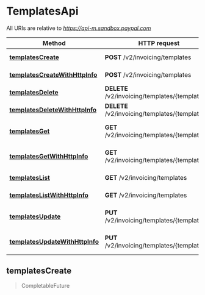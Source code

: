 # TemplatesApi

All URIs are relative to *https://api-m.sandbox.paypal.com*

| Method | HTTP request | Description |
|------------- | ------------- | -------------|
| [**templatesCreate**](TemplatesApi.md#templatesCreate) | **POST** /v2/invoicing/templates | Create template |
| [**templatesCreateWithHttpInfo**](TemplatesApi.md#templatesCreateWithHttpInfo) | **POST** /v2/invoicing/templates | Create template |
| [**templatesDelete**](TemplatesApi.md#templatesDelete) | **DELETE** /v2/invoicing/templates/{template_id} | Delete template |
| [**templatesDeleteWithHttpInfo**](TemplatesApi.md#templatesDeleteWithHttpInfo) | **DELETE** /v2/invoicing/templates/{template_id} | Delete template |
| [**templatesGet**](TemplatesApi.md#templatesGet) | **GET** /v2/invoicing/templates/{template_id} | Show template details |
| [**templatesGetWithHttpInfo**](TemplatesApi.md#templatesGetWithHttpInfo) | **GET** /v2/invoicing/templates/{template_id} | Show template details |
| [**templatesList**](TemplatesApi.md#templatesList) | **GET** /v2/invoicing/templates | List templates |
| [**templatesListWithHttpInfo**](TemplatesApi.md#templatesListWithHttpInfo) | **GET** /v2/invoicing/templates | List templates |
| [**templatesUpdate**](TemplatesApi.md#templatesUpdate) | **PUT** /v2/invoicing/templates/{template_id} | Fully update template |
| [**templatesUpdateWithHttpInfo**](TemplatesApi.md#templatesUpdateWithHttpInfo) | **PUT** /v2/invoicing/templates/{template_id} | Fully update template |



## templatesCreate

> CompletableFuture<Template> templatesCreate(template)

Create template

Creates an invoice template. You can use details from this template to create an invoice. You can create up to 50 templates.&lt;blockquote&gt;&lt;strong&gt;Note:&lt;/strong&gt; Every merchant starts with three PayPal system templates that are optimized for the unit type billed. The template includes &#x60;Quantity&#x60;, &#x60;Hours&#x60;, and &#x60;Amount&#x60;.&lt;/blockquote&gt;

### Example

```java
// Import classes:
import io.sinistral.s1.payments.paypal.core.ApiClient;
import io.sinistral.s1.payments.paypal.core.ApiException;
import io.sinistral.s1.payments.paypal.core.Configuration;
import io.sinistral.s1.payments.paypal.core.auth.*;
import io.sinistral.s1.payments.paypal.core.models.*;
import io.sinistral.s1.payments.paypal.api.TemplatesApi;
import java.util.concurrent.CompletableFuture;

public class Example {
    public static void main(String[] args) {
        ApiClient defaultClient = Configuration.getDefaultApiClient();
        defaultClient.setBasePath("https://api-m.sandbox.paypal.com");
        
        // Configure OAuth2 access token for authorization: Oauth2
        OAuth Oauth2 = (OAuth) defaultClient.getAuthentication("Oauth2");
        Oauth2.setAccessToken("YOUR ACCESS TOKEN");

        TemplatesApi apiInstance = new TemplatesApi(defaultClient);
        Template template = new Template(); // Template | 
        try {
            CompletableFuture<Template> result = apiInstance.templatesCreate(template);
            System.out.println(result.get());
        } catch (ApiException e) {
            System.err.println("Exception when calling TemplatesApi#templatesCreate");
            System.err.println("Status code: " + e.getCode());
            System.err.println("Reason: " + e.getResponseBody());
            System.err.println("Response headers: " + e.getResponseHeaders());
            e.printStackTrace();
        }
    }
}
```

### Parameters


| Name | Type | Description  | Notes |
|------------- | ------------- | ------------- | -------------|
| **template** | [**Template**](Template.md)|  | |

### Return type

CompletableFuture<[**Template**](Template.md)>


### Authorization

[Oauth2](../README.md#Oauth2)

### HTTP request headers

- **Content-Type**: application/json
- **Accept**: application/json, multipart/mixed

### HTTP response details
| Status code | Description | Response headers |
|-------------|-------------|------------------|
| **201** | A successful request returns the HTTP &#x60;201 Created&#x60; status code. A JSON response body that shows template details is returned if you set &lt;code&gt;prefer&#x3D;return&#x3D;representation&lt;/code&gt;. |  -  |
| **400** | Invalid request. |  -  |
| **422** | Unprocessable Entity. |  -  |
| **0** | The default response. |  -  |

## templatesCreateWithHttpInfo

> CompletableFuture<ApiResponse<Template>> templatesCreate templatesCreateWithHttpInfo(template)

Create template

Creates an invoice template. You can use details from this template to create an invoice. You can create up to 50 templates.&lt;blockquote&gt;&lt;strong&gt;Note:&lt;/strong&gt; Every merchant starts with three PayPal system templates that are optimized for the unit type billed. The template includes &#x60;Quantity&#x60;, &#x60;Hours&#x60;, and &#x60;Amount&#x60;.&lt;/blockquote&gt;

### Example

```java
// Import classes:
import io.sinistral.s1.payments.paypal.core.ApiClient;
import io.sinistral.s1.payments.paypal.core.ApiException;
import io.sinistral.s1.payments.paypal.core.ApiResponse;
import io.sinistral.s1.payments.paypal.core.Configuration;
import io.sinistral.s1.payments.paypal.core.auth.*;
import io.sinistral.s1.payments.paypal.core.models.*;
import io.sinistral.s1.payments.paypal.api.TemplatesApi;
import java.util.concurrent.CompletableFuture;

public class Example {
    public static void main(String[] args) {
        ApiClient defaultClient = Configuration.getDefaultApiClient();
        defaultClient.setBasePath("https://api-m.sandbox.paypal.com");
        
        // Configure OAuth2 access token for authorization: Oauth2
        OAuth Oauth2 = (OAuth) defaultClient.getAuthentication("Oauth2");
        Oauth2.setAccessToken("YOUR ACCESS TOKEN");

        TemplatesApi apiInstance = new TemplatesApi(defaultClient);
        Template template = new Template(); // Template | 
        try {
            CompletableFuture<ApiResponse<Template>> response = apiInstance.templatesCreateWithHttpInfo(template);
            System.out.println("Status code: " + response.get().getStatusCode());
            System.out.println("Response headers: " + response.get().getHeaders());
            System.out.println("Response body: " + response.get().getData());
        } catch (InterruptedException | ExecutionException e) {
            ApiException apiException = (ApiException)e.getCause();
            System.err.println("Exception when calling TemplatesApi#templatesCreate");
            System.err.println("Status code: " + apiException.getCode());
            System.err.println("Response headers: " + apiException.getResponseHeaders());
            System.err.println("Reason: " + apiException.getResponseBody());
            e.printStackTrace();
        } catch (ApiException e) {
            System.err.println("Exception when calling TemplatesApi#templatesCreate");
            System.err.println("Status code: " + e.getCode());
            System.err.println("Response headers: " + e.getResponseHeaders());
            System.err.println("Reason: " + e.getResponseBody());
            e.printStackTrace();
        }
    }
}
```

### Parameters


| Name | Type | Description  | Notes |
|------------- | ------------- | ------------- | -------------|
| **template** | [**Template**](Template.md)|  | |

### Return type

CompletableFuture<ApiResponse<[**Template**](Template.md)>>


### Authorization

[Oauth2](../README.md#Oauth2)

### HTTP request headers

- **Content-Type**: application/json
- **Accept**: application/json, multipart/mixed

### HTTP response details
| Status code | Description | Response headers |
|-------------|-------------|------------------|
| **201** | A successful request returns the HTTP &#x60;201 Created&#x60; status code. A JSON response body that shows template details is returned if you set &lt;code&gt;prefer&#x3D;return&#x3D;representation&lt;/code&gt;. |  -  |
| **400** | Invalid request. |  -  |
| **422** | Unprocessable Entity. |  -  |
| **0** | The default response. |  -  |


## templatesDelete

> CompletableFuture<Void> templatesDelete(templateId)

Delete template

Deletes a template, by ID.

### Example

```java
// Import classes:
import io.sinistral.s1.payments.paypal.core.ApiClient;
import io.sinistral.s1.payments.paypal.core.ApiException;
import io.sinistral.s1.payments.paypal.core.Configuration;
import io.sinistral.s1.payments.paypal.core.auth.*;
import io.sinistral.s1.payments.paypal.core.models.*;
import io.sinistral.s1.payments.paypal.api.TemplatesApi;
import java.util.concurrent.CompletableFuture;

public class Example {
    public static void main(String[] args) {
        ApiClient defaultClient = Configuration.getDefaultApiClient();
        defaultClient.setBasePath("https://api-m.sandbox.paypal.com");
        
        // Configure OAuth2 access token for authorization: Oauth2
        OAuth Oauth2 = (OAuth) defaultClient.getAuthentication("Oauth2");
        Oauth2.setAccessToken("YOUR ACCESS TOKEN");

        TemplatesApi apiInstance = new TemplatesApi(defaultClient);
        String templateId = "templateId_example"; // String | The ID of the template to delete.
        try {
            CompletableFuture<Void> result = apiInstance.templatesDelete(templateId);
        } catch (ApiException e) {
            System.err.println("Exception when calling TemplatesApi#templatesDelete");
            System.err.println("Status code: " + e.getCode());
            System.err.println("Reason: " + e.getResponseBody());
            System.err.println("Response headers: " + e.getResponseHeaders());
            e.printStackTrace();
        }
    }
}
```

### Parameters


| Name | Type | Description  | Notes |
|------------- | ------------- | ------------- | -------------|
| **templateId** | **String**| The ID of the template to delete. | |

### Return type


CompletableFuture<void> (empty response body)

### Authorization

[Oauth2](../README.md#Oauth2)

### HTTP request headers

- **Content-Type**: Not defined
- **Accept**: application/json, multipart/mixed

### HTTP response details
| Status code | Description | Response headers |
|-------------|-------------|------------------|
| **204** | A successful request returns the HTTP &#x60;204 No Content&#x60; status code with no JSON response body. |  -  |
| **400** | Invalid request. |  -  |
| **403** | Authorization Error. |  -  |
| **404** | Resource Not Found. |  -  |
| **422** | Unprocessable Entity. |  -  |
| **0** | The default response. |  -  |

## templatesDeleteWithHttpInfo

> CompletableFuture<ApiResponse<Void>> templatesDelete templatesDeleteWithHttpInfo(templateId)

Delete template

Deletes a template, by ID.

### Example

```java
// Import classes:
import io.sinistral.s1.payments.paypal.core.ApiClient;
import io.sinistral.s1.payments.paypal.core.ApiException;
import io.sinistral.s1.payments.paypal.core.ApiResponse;
import io.sinistral.s1.payments.paypal.core.Configuration;
import io.sinistral.s1.payments.paypal.core.auth.*;
import io.sinistral.s1.payments.paypal.core.models.*;
import io.sinistral.s1.payments.paypal.api.TemplatesApi;
import java.util.concurrent.CompletableFuture;

public class Example {
    public static void main(String[] args) {
        ApiClient defaultClient = Configuration.getDefaultApiClient();
        defaultClient.setBasePath("https://api-m.sandbox.paypal.com");
        
        // Configure OAuth2 access token for authorization: Oauth2
        OAuth Oauth2 = (OAuth) defaultClient.getAuthentication("Oauth2");
        Oauth2.setAccessToken("YOUR ACCESS TOKEN");

        TemplatesApi apiInstance = new TemplatesApi(defaultClient);
        String templateId = "templateId_example"; // String | The ID of the template to delete.
        try {
            CompletableFuture<ApiResponse<Void>> response = apiInstance.templatesDeleteWithHttpInfo(templateId);
            System.out.println("Status code: " + response.get().getStatusCode());
            System.out.println("Response headers: " + response.get().getHeaders());
        } catch (InterruptedException | ExecutionException e) {
            ApiException apiException = (ApiException)e.getCause();
            System.err.println("Exception when calling TemplatesApi#templatesDelete");
            System.err.println("Status code: " + apiException.getCode());
            System.err.println("Response headers: " + apiException.getResponseHeaders());
            System.err.println("Reason: " + apiException.getResponseBody());
            e.printStackTrace();
        } catch (ApiException e) {
            System.err.println("Exception when calling TemplatesApi#templatesDelete");
            System.err.println("Status code: " + e.getCode());
            System.err.println("Response headers: " + e.getResponseHeaders());
            System.err.println("Reason: " + e.getResponseBody());
            e.printStackTrace();
        }
    }
}
```

### Parameters


| Name | Type | Description  | Notes |
|------------- | ------------- | ------------- | -------------|
| **templateId** | **String**| The ID of the template to delete. | |

### Return type


CompletableFuture<ApiResponse<Void>>

### Authorization

[Oauth2](../README.md#Oauth2)

### HTTP request headers

- **Content-Type**: Not defined
- **Accept**: application/json, multipart/mixed

### HTTP response details
| Status code | Description | Response headers |
|-------------|-------------|------------------|
| **204** | A successful request returns the HTTP &#x60;204 No Content&#x60; status code with no JSON response body. |  -  |
| **400** | Invalid request. |  -  |
| **403** | Authorization Error. |  -  |
| **404** | Resource Not Found. |  -  |
| **422** | Unprocessable Entity. |  -  |
| **0** | The default response. |  -  |


## templatesGet

> CompletableFuture<Template> templatesGet(templateId)

Show template details

Shows details for a template, by ID.

### Example

```java
// Import classes:
import io.sinistral.s1.payments.paypal.core.ApiClient;
import io.sinistral.s1.payments.paypal.core.ApiException;
import io.sinistral.s1.payments.paypal.core.Configuration;
import io.sinistral.s1.payments.paypal.core.auth.*;
import io.sinistral.s1.payments.paypal.core.models.*;
import io.sinistral.s1.payments.paypal.api.TemplatesApi;
import java.util.concurrent.CompletableFuture;

public class Example {
    public static void main(String[] args) {
        ApiClient defaultClient = Configuration.getDefaultApiClient();
        defaultClient.setBasePath("https://api-m.sandbox.paypal.com");
        
        // Configure OAuth2 access token for authorization: Oauth2
        OAuth Oauth2 = (OAuth) defaultClient.getAuthentication("Oauth2");
        Oauth2.setAccessToken("YOUR ACCESS TOKEN");

        TemplatesApi apiInstance = new TemplatesApi(defaultClient);
        String templateId = "templateId_example"; // String | The ID of the template to delete.
        try {
            CompletableFuture<Template> result = apiInstance.templatesGet(templateId);
            System.out.println(result.get());
        } catch (ApiException e) {
            System.err.println("Exception when calling TemplatesApi#templatesGet");
            System.err.println("Status code: " + e.getCode());
            System.err.println("Reason: " + e.getResponseBody());
            System.err.println("Response headers: " + e.getResponseHeaders());
            e.printStackTrace();
        }
    }
}
```

### Parameters


| Name | Type | Description  | Notes |
|------------- | ------------- | ------------- | -------------|
| **templateId** | **String**| The ID of the template to delete. | |

### Return type

CompletableFuture<[**Template**](Template.md)>


### Authorization

[Oauth2](../README.md#Oauth2)

### HTTP request headers

- **Content-Type**: Not defined
- **Accept**: application/json, multipart/mixed

### HTTP response details
| Status code | Description | Response headers |
|-------------|-------------|------------------|
| **200** | A successful request returns the HTTP &#x60;200 OK&#x60; status code and a JSON response body that shows template details. |  -  |
| **403** | Authorization Error. |  -  |
| **404** | Resource Not Found. |  -  |
| **0** | The default response. |  -  |

## templatesGetWithHttpInfo

> CompletableFuture<ApiResponse<Template>> templatesGet templatesGetWithHttpInfo(templateId)

Show template details

Shows details for a template, by ID.

### Example

```java
// Import classes:
import io.sinistral.s1.payments.paypal.core.ApiClient;
import io.sinistral.s1.payments.paypal.core.ApiException;
import io.sinistral.s1.payments.paypal.core.ApiResponse;
import io.sinistral.s1.payments.paypal.core.Configuration;
import io.sinistral.s1.payments.paypal.core.auth.*;
import io.sinistral.s1.payments.paypal.core.models.*;
import io.sinistral.s1.payments.paypal.api.TemplatesApi;
import java.util.concurrent.CompletableFuture;

public class Example {
    public static void main(String[] args) {
        ApiClient defaultClient = Configuration.getDefaultApiClient();
        defaultClient.setBasePath("https://api-m.sandbox.paypal.com");
        
        // Configure OAuth2 access token for authorization: Oauth2
        OAuth Oauth2 = (OAuth) defaultClient.getAuthentication("Oauth2");
        Oauth2.setAccessToken("YOUR ACCESS TOKEN");

        TemplatesApi apiInstance = new TemplatesApi(defaultClient);
        String templateId = "templateId_example"; // String | The ID of the template to delete.
        try {
            CompletableFuture<ApiResponse<Template>> response = apiInstance.templatesGetWithHttpInfo(templateId);
            System.out.println("Status code: " + response.get().getStatusCode());
            System.out.println("Response headers: " + response.get().getHeaders());
            System.out.println("Response body: " + response.get().getData());
        } catch (InterruptedException | ExecutionException e) {
            ApiException apiException = (ApiException)e.getCause();
            System.err.println("Exception when calling TemplatesApi#templatesGet");
            System.err.println("Status code: " + apiException.getCode());
            System.err.println("Response headers: " + apiException.getResponseHeaders());
            System.err.println("Reason: " + apiException.getResponseBody());
            e.printStackTrace();
        } catch (ApiException e) {
            System.err.println("Exception when calling TemplatesApi#templatesGet");
            System.err.println("Status code: " + e.getCode());
            System.err.println("Response headers: " + e.getResponseHeaders());
            System.err.println("Reason: " + e.getResponseBody());
            e.printStackTrace();
        }
    }
}
```

### Parameters


| Name | Type | Description  | Notes |
|------------- | ------------- | ------------- | -------------|
| **templateId** | **String**| The ID of the template to delete. | |

### Return type

CompletableFuture<ApiResponse<[**Template**](Template.md)>>


### Authorization

[Oauth2](../README.md#Oauth2)

### HTTP request headers

- **Content-Type**: Not defined
- **Accept**: application/json, multipart/mixed

### HTTP response details
| Status code | Description | Response headers |
|-------------|-------------|------------------|
| **200** | A successful request returns the HTTP &#x60;200 OK&#x60; status code and a JSON response body that shows template details. |  -  |
| **403** | Authorization Error. |  -  |
| **404** | Resource Not Found. |  -  |
| **0** | The default response. |  -  |


## templatesList

> CompletableFuture<Templates> templatesList(fields, page, pageSize)

List templates

Lists merchant-created templates with associated details. The associated details include the emails, addresses, and phone numbers from the user&#39;s PayPal profile.&lt;br/&gt;The user can select which values to show in the business information section of their template.

### Example

```java
// Import classes:
import io.sinistral.s1.payments.paypal.core.ApiClient;
import io.sinistral.s1.payments.paypal.core.ApiException;
import io.sinistral.s1.payments.paypal.core.Configuration;
import io.sinistral.s1.payments.paypal.core.auth.*;
import io.sinistral.s1.payments.paypal.core.models.*;
import io.sinistral.s1.payments.paypal.api.TemplatesApi;
import java.util.concurrent.CompletableFuture;

public class Example {
    public static void main(String[] args) {
        ApiClient defaultClient = Configuration.getDefaultApiClient();
        defaultClient.setBasePath("https://api-m.sandbox.paypal.com");
        
        // Configure OAuth2 access token for authorization: Oauth2
        OAuth Oauth2 = (OAuth) defaultClient.getAuthentication("Oauth2");
        Oauth2.setAccessToken("YOUR ACCESS TOKEN");

        TemplatesApi apiInstance = new TemplatesApi(defaultClient);
        String fields = "all"; // String | The fields to return in the response. Value is `all` or `none`. To return only the template name, ID, and default attributes, specify `none`.
        Integer page = 1; // Integer | The page number to be retrieved, for the list of templates. So, a combination of `page=1` and `page_size=20` returns the first 20 templates. A combination of `page=2` and `page_size=20` returns the next 20 templates.
        Integer pageSize = 20; // Integer | The maximum number of templates to return in the response.
        try {
            CompletableFuture<Templates> result = apiInstance.templatesList(fields, page, pageSize);
            System.out.println(result.get());
        } catch (ApiException e) {
            System.err.println("Exception when calling TemplatesApi#templatesList");
            System.err.println("Status code: " + e.getCode());
            System.err.println("Reason: " + e.getResponseBody());
            System.err.println("Response headers: " + e.getResponseHeaders());
            e.printStackTrace();
        }
    }
}
```

### Parameters


| Name | Type | Description  | Notes |
|------------- | ------------- | ------------- | -------------|
| **fields** | **String**| The fields to return in the response. Value is &#x60;all&#x60; or &#x60;none&#x60;. To return only the template name, ID, and default attributes, specify &#x60;none&#x60;. | [optional] [default to all] |
| **page** | **Integer**| The page number to be retrieved, for the list of templates. So, a combination of &#x60;page&#x3D;1&#x60; and &#x60;page_size&#x3D;20&#x60; returns the first 20 templates. A combination of &#x60;page&#x3D;2&#x60; and &#x60;page_size&#x3D;20&#x60; returns the next 20 templates. | [optional] [default to 1] |
| **pageSize** | **Integer**| The maximum number of templates to return in the response. | [optional] [default to 20] |

### Return type

CompletableFuture<[**Templates**](Templates.md)>


### Authorization

[Oauth2](../README.md#Oauth2)

### HTTP request headers

- **Content-Type**: Not defined
- **Accept**: application/json, multipart/mixed

### HTTP response details
| Status code | Description | Response headers |
|-------------|-------------|------------------|
| **200** | A successful request returns the HTTP &#x60;200 OK&#x60; status code and a JSON response body that lists invoices. |  -  |
| **400** | Invalid request. |  -  |
| **403** | Authorization Error. |  -  |
| **0** | The default response. |  -  |

## templatesListWithHttpInfo

> CompletableFuture<ApiResponse<Templates>> templatesList templatesListWithHttpInfo(fields, page, pageSize)

List templates

Lists merchant-created templates with associated details. The associated details include the emails, addresses, and phone numbers from the user&#39;s PayPal profile.&lt;br/&gt;The user can select which values to show in the business information section of their template.

### Example

```java
// Import classes:
import io.sinistral.s1.payments.paypal.core.ApiClient;
import io.sinistral.s1.payments.paypal.core.ApiException;
import io.sinistral.s1.payments.paypal.core.ApiResponse;
import io.sinistral.s1.payments.paypal.core.Configuration;
import io.sinistral.s1.payments.paypal.core.auth.*;
import io.sinistral.s1.payments.paypal.core.models.*;
import io.sinistral.s1.payments.paypal.api.TemplatesApi;
import java.util.concurrent.CompletableFuture;

public class Example {
    public static void main(String[] args) {
        ApiClient defaultClient = Configuration.getDefaultApiClient();
        defaultClient.setBasePath("https://api-m.sandbox.paypal.com");
        
        // Configure OAuth2 access token for authorization: Oauth2
        OAuth Oauth2 = (OAuth) defaultClient.getAuthentication("Oauth2");
        Oauth2.setAccessToken("YOUR ACCESS TOKEN");

        TemplatesApi apiInstance = new TemplatesApi(defaultClient);
        String fields = "all"; // String | The fields to return in the response. Value is `all` or `none`. To return only the template name, ID, and default attributes, specify `none`.
        Integer page = 1; // Integer | The page number to be retrieved, for the list of templates. So, a combination of `page=1` and `page_size=20` returns the first 20 templates. A combination of `page=2` and `page_size=20` returns the next 20 templates.
        Integer pageSize = 20; // Integer | The maximum number of templates to return in the response.
        try {
            CompletableFuture<ApiResponse<Templates>> response = apiInstance.templatesListWithHttpInfo(fields, page, pageSize);
            System.out.println("Status code: " + response.get().getStatusCode());
            System.out.println("Response headers: " + response.get().getHeaders());
            System.out.println("Response body: " + response.get().getData());
        } catch (InterruptedException | ExecutionException e) {
            ApiException apiException = (ApiException)e.getCause();
            System.err.println("Exception when calling TemplatesApi#templatesList");
            System.err.println("Status code: " + apiException.getCode());
            System.err.println("Response headers: " + apiException.getResponseHeaders());
            System.err.println("Reason: " + apiException.getResponseBody());
            e.printStackTrace();
        } catch (ApiException e) {
            System.err.println("Exception when calling TemplatesApi#templatesList");
            System.err.println("Status code: " + e.getCode());
            System.err.println("Response headers: " + e.getResponseHeaders());
            System.err.println("Reason: " + e.getResponseBody());
            e.printStackTrace();
        }
    }
}
```

### Parameters


| Name | Type | Description  | Notes |
|------------- | ------------- | ------------- | -------------|
| **fields** | **String**| The fields to return in the response. Value is &#x60;all&#x60; or &#x60;none&#x60;. To return only the template name, ID, and default attributes, specify &#x60;none&#x60;. | [optional] [default to all] |
| **page** | **Integer**| The page number to be retrieved, for the list of templates. So, a combination of &#x60;page&#x3D;1&#x60; and &#x60;page_size&#x3D;20&#x60; returns the first 20 templates. A combination of &#x60;page&#x3D;2&#x60; and &#x60;page_size&#x3D;20&#x60; returns the next 20 templates. | [optional] [default to 1] |
| **pageSize** | **Integer**| The maximum number of templates to return in the response. | [optional] [default to 20] |

### Return type

CompletableFuture<ApiResponse<[**Templates**](Templates.md)>>


### Authorization

[Oauth2](../README.md#Oauth2)

### HTTP request headers

- **Content-Type**: Not defined
- **Accept**: application/json, multipart/mixed

### HTTP response details
| Status code | Description | Response headers |
|-------------|-------------|------------------|
| **200** | A successful request returns the HTTP &#x60;200 OK&#x60; status code and a JSON response body that lists invoices. |  -  |
| **400** | Invalid request. |  -  |
| **403** | Authorization Error. |  -  |
| **0** | The default response. |  -  |


## templatesUpdate

> CompletableFuture<Template> templatesUpdate(templateId, template)

Fully update template

Fully updates a template, by ID. In the JSON request body, include a complete &#x60;template&#x60; object. This call does not support partial updates.

### Example

```java
// Import classes:
import io.sinistral.s1.payments.paypal.core.ApiClient;
import io.sinistral.s1.payments.paypal.core.ApiException;
import io.sinistral.s1.payments.paypal.core.Configuration;
import io.sinistral.s1.payments.paypal.core.auth.*;
import io.sinistral.s1.payments.paypal.core.models.*;
import io.sinistral.s1.payments.paypal.api.TemplatesApi;
import java.util.concurrent.CompletableFuture;

public class Example {
    public static void main(String[] args) {
        ApiClient defaultClient = Configuration.getDefaultApiClient();
        defaultClient.setBasePath("https://api-m.sandbox.paypal.com");
        
        // Configure OAuth2 access token for authorization: Oauth2
        OAuth Oauth2 = (OAuth) defaultClient.getAuthentication("Oauth2");
        Oauth2.setAccessToken("YOUR ACCESS TOKEN");

        TemplatesApi apiInstance = new TemplatesApi(defaultClient);
        String templateId = "templateId_example"; // String | The ID of the template to delete.
        Template template = new Template(); // Template | A representation of changes to make in the template.
        try {
            CompletableFuture<Template> result = apiInstance.templatesUpdate(templateId, template);
            System.out.println(result.get());
        } catch (ApiException e) {
            System.err.println("Exception when calling TemplatesApi#templatesUpdate");
            System.err.println("Status code: " + e.getCode());
            System.err.println("Reason: " + e.getResponseBody());
            System.err.println("Response headers: " + e.getResponseHeaders());
            e.printStackTrace();
        }
    }
}
```

### Parameters


| Name | Type | Description  | Notes |
|------------- | ------------- | ------------- | -------------|
| **templateId** | **String**| The ID of the template to delete. | |
| **template** | [**Template**](Template.md)| A representation of changes to make in the template. | |

### Return type

CompletableFuture<[**Template**](Template.md)>


### Authorization

[Oauth2](../README.md#Oauth2)

### HTTP request headers

- **Content-Type**: application/json
- **Accept**: application/json

### HTTP response details
| Status code | Description | Response headers |
|-------------|-------------|------------------|
| **200** | A successful request returns the HTTP &#x60;200 OK&#x60; status code. A JSON response body that shows template details is returned if you set &lt;code&gt;prefer&#x3D;return&#x3D;representation&lt;/code&gt;. |  -  |
| **400** | Invalid request. |  -  |
| **403** | Authorization Error. |  -  |
| **404** | Resource Not Found. |  -  |
| **422** | Unprocessable Entity. |  -  |
| **0** | The default response. |  -  |

## templatesUpdateWithHttpInfo

> CompletableFuture<ApiResponse<Template>> templatesUpdate templatesUpdateWithHttpInfo(templateId, template)

Fully update template

Fully updates a template, by ID. In the JSON request body, include a complete &#x60;template&#x60; object. This call does not support partial updates.

### Example

```java
// Import classes:
import io.sinistral.s1.payments.paypal.core.ApiClient;
import io.sinistral.s1.payments.paypal.core.ApiException;
import io.sinistral.s1.payments.paypal.core.ApiResponse;
import io.sinistral.s1.payments.paypal.core.Configuration;
import io.sinistral.s1.payments.paypal.core.auth.*;
import io.sinistral.s1.payments.paypal.core.models.*;
import io.sinistral.s1.payments.paypal.api.TemplatesApi;
import java.util.concurrent.CompletableFuture;

public class Example {
    public static void main(String[] args) {
        ApiClient defaultClient = Configuration.getDefaultApiClient();
        defaultClient.setBasePath("https://api-m.sandbox.paypal.com");
        
        // Configure OAuth2 access token for authorization: Oauth2
        OAuth Oauth2 = (OAuth) defaultClient.getAuthentication("Oauth2");
        Oauth2.setAccessToken("YOUR ACCESS TOKEN");

        TemplatesApi apiInstance = new TemplatesApi(defaultClient);
        String templateId = "templateId_example"; // String | The ID of the template to delete.
        Template template = new Template(); // Template | A representation of changes to make in the template.
        try {
            CompletableFuture<ApiResponse<Template>> response = apiInstance.templatesUpdateWithHttpInfo(templateId, template);
            System.out.println("Status code: " + response.get().getStatusCode());
            System.out.println("Response headers: " + response.get().getHeaders());
            System.out.println("Response body: " + response.get().getData());
        } catch (InterruptedException | ExecutionException e) {
            ApiException apiException = (ApiException)e.getCause();
            System.err.println("Exception when calling TemplatesApi#templatesUpdate");
            System.err.println("Status code: " + apiException.getCode());
            System.err.println("Response headers: " + apiException.getResponseHeaders());
            System.err.println("Reason: " + apiException.getResponseBody());
            e.printStackTrace();
        } catch (ApiException e) {
            System.err.println("Exception when calling TemplatesApi#templatesUpdate");
            System.err.println("Status code: " + e.getCode());
            System.err.println("Response headers: " + e.getResponseHeaders());
            System.err.println("Reason: " + e.getResponseBody());
            e.printStackTrace();
        }
    }
}
```

### Parameters


| Name | Type | Description  | Notes |
|------------- | ------------- | ------------- | -------------|
| **templateId** | **String**| The ID of the template to delete. | |
| **template** | [**Template**](Template.md)| A representation of changes to make in the template. | |

### Return type

CompletableFuture<ApiResponse<[**Template**](Template.md)>>


### Authorization

[Oauth2](../README.md#Oauth2)

### HTTP request headers

- **Content-Type**: application/json
- **Accept**: application/json

### HTTP response details
| Status code | Description | Response headers |
|-------------|-------------|------------------|
| **200** | A successful request returns the HTTP &#x60;200 OK&#x60; status code. A JSON response body that shows template details is returned if you set &lt;code&gt;prefer&#x3D;return&#x3D;representation&lt;/code&gt;. |  -  |
| **400** | Invalid request. |  -  |
| **403** | Authorization Error. |  -  |
| **404** | Resource Not Found. |  -  |
| **422** | Unprocessable Entity. |  -  |
| **0** | The default response. |  -  |

